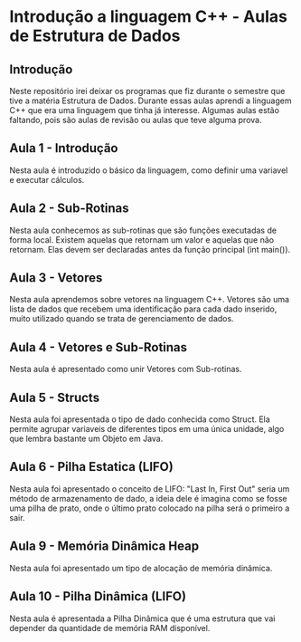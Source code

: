 # Introdução a linguagem C++ - Aulas de Estrutura de Dados

## Introdução
<p>Neste repositório irei deixar os programas que fiz durante o semestre que tive a matéria Estrutura de Dados. Durante essas aulas aprendi a linguagem C++ que era uma linguagem que tinha já interesse. Algumas aulas estão faltando, pois são aulas de revisão ou aulas que teve alguma prova.</p>


## Aula 1 - Introdução

<p>Nesta aula é introduzido o básico da linguagem, como definir uma variavel e executar cálculos.</p>

## Aula 2 - Sub-Rotinas

<p>Nesta aula conhecemos as sub-rotinas que são funções executadas de forma local. Existem aquelas que retornam um valor e aquelas que não retornam. Elas devem ser declaradas antes da função principal (int main()).</p>

## Aula 3 - Vetores
<p>
Nesta aula aprendemos sobre vetores na linguagem C++. Vetores são uma lista de dados que recebem uma identificação para cada dado inserido, muito utilizado quando se trata de gerenciamento de dados.
</p>

## Aula 4 - Vetores e Sub-Rotinas

<p>
Nesta aula é apresentado como unir Vetores com Sub-rotinas.
</p>

## Aula 5 - Structs

<p>Nesta aula foi apresentada o tipo de dado conhecida como Struct. Ela permite agrupar variaveis de diferentes
tipos em uma única unidade, algo que lembra bastante um Objeto em Java.</p>

## Aula 6 - Pilha Estatica (LIFO)

<p>Nesta aula foi apresentado o conceito de LIFO: "Last In, First Out" seria um método de armazenamento de dado, a ideia dele é imagina como se fosse uma pilha de prato, onde o último prato colocado na pilha será o primeiro a sair.</p>

## Aula 9 - Memória Dinâmica Heap

<p>Nesta aula foi apresentado um tipo de alocação de memória dinâmica.</p>

## Aula 10 - Pilha Dinâmica (LIFO)

<p>Nesta aula é apresentada a Pilha Dinâmica que é uma estrutura que vai depender da quantidade de memória RAM disponível. </p>